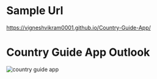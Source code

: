 # Sample Url 
https://vigneshvikram0001.github.io/Country-Guide-App/ 

# Country Guide App Outlook 

![country guide app](https://user-images.githubusercontent.com/118509275/220379785-ee2a4129-3065-4b3c-9213-4bc9dd60d3ec.jpeg)
